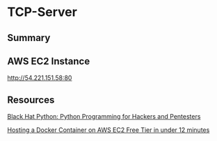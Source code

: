 # TCP-Server

## Summary

## AWS EC2 Instance

http://54.221.151.58:80

## Resources

[Black Hat Python: Python Programming for Hackers and Pentesters](https://www.amazon.com/Black-Hat-Python-2nd-Programming/dp/1718501129)

[Hosting a Docker Container on AWS EC2 Free Tier in under 12 minutes](https://www.youtube.com/watch?v=qNIniDftAcU)
